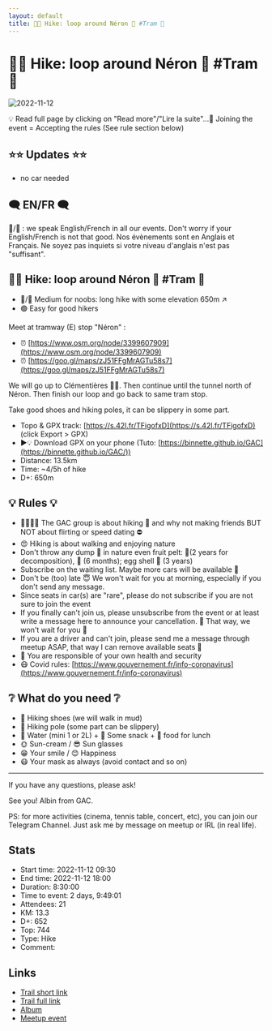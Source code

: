 ```yaml
---
layout: default
title: 🥾🔵 Hike: loop around Néron 🗻 #Tram 🚊
---
```


# 🥾🔵 Hike: loop around Néron 🗻 #Tram 🚊

![2022-11-12](../img/orig/2022-11-12.jpg)

💡 Read full page by clicking on "Read more"/"Lire la suite"...💜
Joining the event = Accepting the rules (See rule section below)

##  ⭐⭐ Updates ⭐⭐ 

* no car needed

##  🗨️ EN/FR 🗨️ 
🦅/🐓 : we speak English/French in all our events. Don't worry if your English/French is not that good. Nos évènements sont en Anglais et Français. Ne soyez pas inquiets si votre niveau d'anglais n'est pas "suffisant".

##  🥾🔵 Hike: loop around Néron 🗻 #Tram 🚊 

* 🔵/🔴 Medium for noobs: long hike with some elevation 650m ↗
* 🟢 Easy for good hikers

Meet at tramway (E) stop "Néron" :

* ⏰ [https://www.osm.org/node/3399607909](https://www.osm.org/node/3399607909)
* ⏰ [https://goo.gl/maps/zJ51FFgMrAGTu58s7](https://goo.gl/maps/zJ51FFgMrAGTu58s7)

We will go up to Clémentières 🏡🏡. Then continue until the tunnel north of Néron. Then finish our loop and go back to same tram stop.

Take good shoes and hiking poles, it can be slippery in some part.

* Topo & GPX track: [https://s.42l.fr/TFigofxD](https://s.42l.fr/TFigofxD) (click Export > GPX)
* ▶💡 Download GPX on your phone (Tuto: [https://binnette.github.io/GAC](https://binnette.github.io/GAC/))
* Distance: 13.5km
* Time: \~4/5h of hike
* D+: 650m

##  💡 Rules 💡 

* 🚶‍♀️🚶‍♂️ The GAC group is about hiking 🥾 and why not making friends BUT NOT about flirting or speed dating ⛔
* 😍 Hiking is about walking and enjoying nature
* Don't throw any dump 🚮 in nature even fruit pelt: 🍌(2 years for decomposition), 🍊 (6 months); egg shell 🥚 (3 years)
* Subscribe on the waiting list. Maybe more cars will be available 🚗
* Don't be (too) late 😇 We won't wait for you at morning, especially if you don't send any message.
* Since seats in car(s) are "rare", please do not subscribe if you are not sure to join the event
* If you finally can't join us, please unsubscribe from the event or at least write a message here to announce your cancellation. 💜 That way, we won't wait for you 💜
* If you are a driver and can't join, please send me a message through meetup ASAP, that way I can remove available seats 🚗
* 💟 You are responsible of your own health and security
* 😷 Covid rules: [https://www.gouvernement.fr/info-coronavirus](https://www.gouvernement.fr/info-coronavirus)

##  ❔ What do you need ❔ 

* 🥾 Hiking shoes (we will walk in mud)
* 🥢 Hiking pole (some part can be slippery)
* 🧃 Water (mini 1 or 2L) + 🍫 Some snack + 🥗 food for lunch
* 🌞 Sun-cream / 😎 Sun glasses
* 😁 Your smile / 😊 Happiness
* 😷 Your mask as always (avoid contact and so on)

***

If you have any questions, please ask!

See you! Albin from GAC.

PS: for more activities (cinema, tennis table, concert, etc), you can join our Telegram Channel. Just ask me by message on meetup or IRL (in real life).

## Stats

- Start time: 2022-11-12 09:30
- End time: 2022-11-12 18:00
- Duration: 8:30:00
- Time to event: 2 days, 9:49:01
- Attendees: 21
- KM: 13.3
- D+: 652
- Top: 744
- Type: Hike
- Comment: 

## Links

- [Trail short link](https://s.42l.fr/TFigofxD)
- [Trail full link]()
- [Album](https://binnette.github.io/GacImg2022/2022-11-12-🥾🔵-Hike-loop-around-Neron-🗻-#Tram-🚊.html)
- [Meetup event](https://www.meetup.com/grenoble-adventure-club-english-french/events/289653185/)
